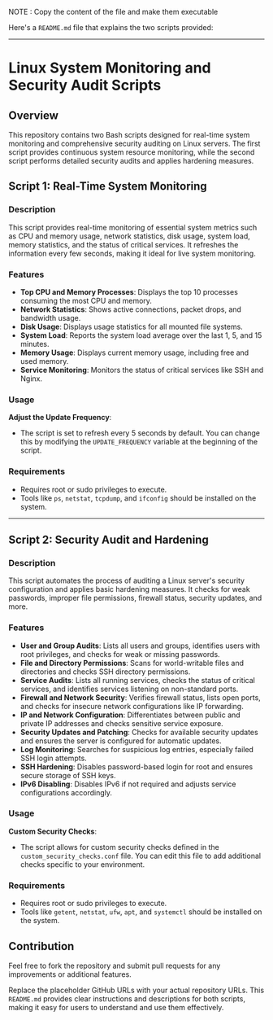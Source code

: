NOTE : Copy the content of the file and make them executable




Here's a `README.md` file that explains the two scripts provided:

---

# Linux System Monitoring and Security Audit Scripts

## Overview

This repository contains two Bash scripts designed for real-time system monitoring and comprehensive security auditing on Linux servers. The first script provides continuous system resource monitoring, while the second script performs detailed security audits and applies hardening measures.

## Script 1: Real-Time System Monitoring

### Description

This script provides real-time monitoring of essential system metrics such as CPU and memory usage, network statistics, disk usage, system load, memory statistics, and the status of critical services. It refreshes the information every few seconds, making it ideal for live system monitoring.

### Features

- **Top CPU and Memory Processes**: Displays the top 10 processes consuming the most CPU and memory.
- **Network Statistics**: Shows active connections, packet drops, and bandwidth usage.
- **Disk Usage**: Displays usage statistics for all mounted file systems.
- **System Load**: Reports the system load average over the last 1, 5, and 15 minutes.
- **Memory Usage**: Displays current memory usage, including free and used memory.
- **Service Monitoring**: Monitors the status of critical services like SSH and Nginx.

### Usage

 **Adjust the Update Frequency**:
   - The script is set to refresh every 5 seconds by default. You can change this by modifying the `UPDATE_FREQUENCY` variable at the beginning of the script.

### Requirements

- Requires root or sudo privileges to execute.
- Tools like `ps`, `netstat`, `tcpdump`, and `ifconfig` should be installed on the system.

---

## Script 2: Security Audit and Hardening

### Description

This script automates the process of auditing a Linux server's security configuration and applies basic hardening measures. It checks for weak passwords, improper file permissions, firewall status, security updates, and more.

### Features

- **User and Group Audits**: Lists all users and groups, identifies users with root privileges, and checks for weak or missing passwords.
- **File and Directory Permissions**: Scans for world-writable files and directories and checks SSH directory permissions.
- **Service Audits**: Lists all running services, checks the status of critical services, and identifies services listening on non-standard ports.
- **Firewall and Network Security**: Verifies firewall status, lists open ports, and checks for insecure network configurations like IP forwarding.
- **IP and Network Configuration**: Differentiates between public and private IP addresses and checks sensitive service exposure.
- **Security Updates and Patching**: Checks for available security updates and ensures the server is configured for automatic updates.
- **Log Monitoring**: Searches for suspicious log entries, especially failed SSH login attempts.
- **SSH Hardening**: Disables password-based login for root and ensures secure storage of SSH keys.
- **IPv6 Disabling**: Disables IPv6 if not required and adjusts service configurations accordingly.

### Usage

**Custom Security Checks**:
   - The script allows for custom security checks defined in the `custom_security_checks.conf` file. You can edit this file to add additional checks specific to your environment.

### Requirements

- Requires root or sudo privileges to execute.
- Tools like `getent`, `netstat`, `ufw`, `apt`, and `systemctl` should be installed on the system.

## Contribution

Feel free to fork the repository and submit pull requests for any improvements or additional features.


Replace the placeholder GitHub URLs with your actual repository URLs. This `README.md` provides clear instructions and descriptions for both scripts, making it easy for users to understand and use them effectively.
